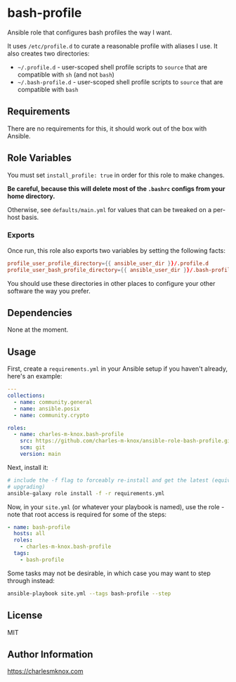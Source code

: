 # bash-profile

Ansible role that configures bash profiles the way I want.

It uses `/etc/profile.d` to curate a reasonable profile with aliases I use. It
also creates two directories:

- `~/.profile.d` - user-scoped shell profile scripts to `source` that are
  compatible with `sh` (and not `bash`)
- `~/.bash-profile.d` - user-scoped shell profile scripts to `source` that are
  compatible with `bash`

## Requirements

There are no requirements for this, it should work out of the box with Ansible.

## Role Variables

You must set `install_profile: true` in order for this role to make changes.

**Be careful, because this will delete most of the `.bashrc` configs from your
home directory.**

Otherwise, see `defaults/main.yml` for values that can be tweaked on a per-host
basis.

### Exports

Once run, this role also exports two variables by setting the following facts:

```conf
profile_user_profile_directory={{ ansible_user_dir }}/.profile.d
profile_user_bash_profile_directory={{ ansible_user_dir }}/.bash-profile.d
```

You should use these directories in other places to configure your other
software the way you prefer.

## Dependencies

None at the moment.

## Usage

First, create a `requirements.yml` in your Ansible setup if you haven't already,
here's an example:

```yaml
---
collections:
  - name: community.general
  - name: ansible.posix
  - name: community.crypto

roles:
  - name: charles-m-knox.bash-profile
    src: https://github.com/charles-m-knox/ansible-role-bash-profile.git
    scm: git
    version: main
```

Next, install it:

```bash
# include the -f flag to forceably re-install and get the latest (equivalent to
# upgrading)
ansible-galaxy role install -f -r requirements.yml
```

Now, in your `site.yml` (or whatever your playbook is named), use the role -
note that root access is required for some of the steps:

```yaml
- name: bash-profile
  hosts: all
  roles:
    - charles-m-knox.bash-profile
  tags:
    - bash-profile
```

Some tasks may not be desirable, in which case you may want to step through
instead:

```bash
ansible-playbook site.yml --tags bash-profile --step
```

## License

MIT

## Author Information

<https://charlesmknox.com>
